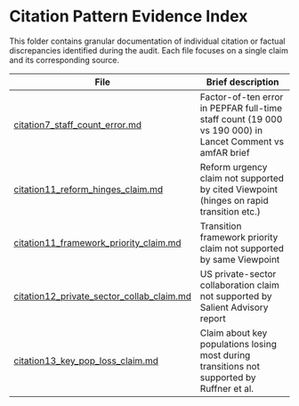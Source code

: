 # Citation Pattern Evidence Index

This folder contains granular documentation of individual citation or factual discrepancies identified during the audit. Each file focuses on a single claim and its corresponding source.

| File | Brief description |
|------|-------------------|
| [citation7_staff_count_error.md](citation7_staff_count_error.md) | Factor-of-ten error in PEPFAR full-time staff count (19 000 vs 190 000) in Lancet Comment vs amfAR brief |
| [citation11_reform_hinges_claim.md](citation11_reform_hinges_claim.md) | Reform urgency claim not supported by cited Viewpoint (hinges on rapid transition etc.) |
| [citation11_framework_priority_claim.md](citation11_framework_priority_claim.md) | Transition framework priority claim not supported by same Viewpoint |
| [citation12_private_sector_collab_claim.md](citation12_private_sector_collab_claim.md) | US private-sector collaboration claim not supported by Salient Advisory report |
| [citation13_key_pop_loss_claim.md](citation13_key_pop_loss_claim.md) | Claim about key populations losing most during transitions not supported by Ruffner et al. |

